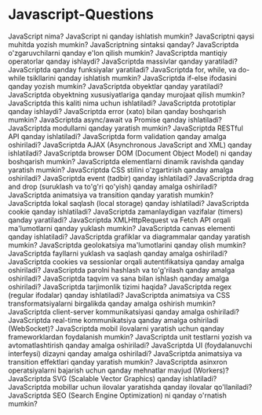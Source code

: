 # Javascript-Questions


JavaScript nima?
JavaScript ni qanday ishlatish mumkin?
JavaScriptni qaysi muhitda yozish mumkin?
JavaScriptning sintaksi qanday?
JavaScriptda o'zgaruvchilarni qanday e'lon qilish mumkin?
JavaScriptda mantiqiy operatorlar qanday ishlaydi?
JavaScriptda massivlar qanday yaratiladi?
JavaScriptda qanday funksiyalar yaratiladi?
JavaScriptda for, while, va do-while tsikllarini qanday ishlatish mumkin?
JavaScriptda if-else ifodasini qanday yozish mumkin?
JavaScriptda obyektlar qanday yaratiladi?
JavaScriptda obyektning xususiyatlariga qanday murojaat qilish mumkin?
JavaScriptda this kaliti nima uchun ishlatiladi?
JavaScriptda prototiplar qanday ishlaydi?
JavaScriptda error (xato) bilan qanday boshqarish mumkin?
JavaScriptda async/await va Promise qanday ishlatiladi?
JavaScriptda modullarni qanday yaratish mumkin?
JavaScriptda RESTful API qanday ishlatiladi?
JavaScriptda form validation qanday amalga oshiriladi?
JavaScriptda AJAX (Asynchronous JavaScript and XML) qanday ishlatiladi?
JavaScriptda browser DOM (Document Object Model) ni qanday boshqarish mumkin?
JavaScriptda elementlarni dinamik ravishda qanday yaratish mumkin?
JavaScriptda CSS stilini o'zgartirish qanday amalga oshiriladi?
JavaScriptda event (tadbir) qanday ishlatiladi?
JavaScriptda drag and drop (suruklash va to'g'ri qo'yish) qanday amalga oshiriladi?
JavaScriptda animatsiya va transition qanday yaratish mumkin?
JavaScriptda lokal saqlash (local storage) qanday ishlatiladi?
JavaScriptda cookie qanday ishlatiladi?
JavaScriptda zamanlaydigan vazifalar (timers) qanday yaratiladi?
JavaScriptda XMLHttpRequest va Fetch API orqali ma'lumotlarni qanday yuklash mumkin?
JavaScriptda canvas elementi qanday ishlatiladi?
JavaScriptda grafiklar va diagrammalar qanday yaratish mumkin?
JavaScriptda geolokatsiya ma'lumotlarini qanday olish mumkin?
JavaScriptda fayllarni yuklash va saqlash qanday amalga oshiriladi?
JavaScriptda cookies va sessionlar orqali autentifikatsiya qanday amalga oshiriladi?
JavaScriptda parolni hashlash va to'g'rilash qanday amalga oshiriladi?
JavaScriptda taqvim va sana bilan ishlash qanday amalga oshiriladi?
JavaScriptda tarjimonlik tizimi haqida?
JavaScriptda regex (regular ifodalar) qanday ishlatiladi?
JavaScriptda animatsiya va CSS transformatsiyalarni birgalikda qanday amalga oshirish mumkin?
JavaScriptda client-server kommunikatsiyasi qanday amalga oshiriladi?
JavaScriptda real-time kommunikatsiya qanday amalga oshiriladi (WebSocket)?
JavaScriptda mobil ilovalarni yaratish uchun qanday frameworklardan foydalanish mumkin?
JavaScriptda unit testlarni yozish va avtomatlashtirish qanday amalga oshiriladi?
JavaScriptda UI (foydalanuvchi interfeysi) dizayni qanday amalga oshiriladi?
JavaScriptda animatsiya va transition effektlari qanday yaratish mumkin?
JavaScriptda asinxron operatsiyalarni bajarish uchun qanday mehnatlar mavjud (Workers)?
JavaScriptda SVG (Scalable Vector Graphics) qanday ishlatiladi?
JavaScriptda mobillar uchun ilovalar yaratishda qanday ilovalar qo'llaniladi?
JavaScriptda SEO (Search Engine Optimization) ni qanday o'rnatish mumkin?
